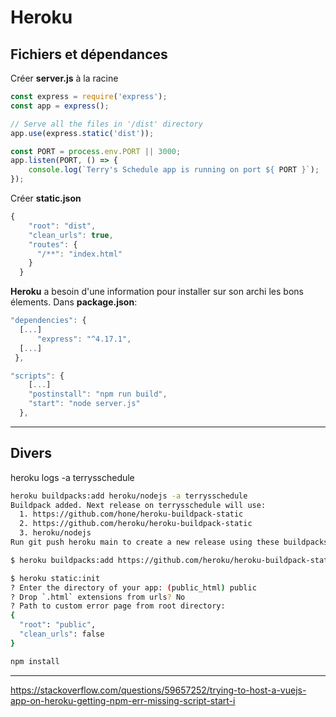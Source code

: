 

# Heroku

## Fichiers et dépendances

Créer **server.js** à la racine
```javascript
const express = require('express');
const app = express();

// Serve all the files in '/dist' directory
app.use(express.static('dist'));

const PORT = process.env.PORT || 3000;
app.listen(PORT, () => {
    console.log(`Terry's Schedule app is running on port ${ PORT }`);
});
```

Créer **static.json**
```javascript
{
    "root": "dist",
    "clean_urls": true,
    "routes": {
      "/**": "index.html"
    }
  }
```

**Heroku** a besoin d'une information pour installer sur son archi les bons élements.
Dans **package.json**:
```javascript
"dependencies": {
  [...]
      "express": "^4.17.1",
  [...]
 },
```

```javascript
"scripts": {
    [...]
    "postinstall": "npm run build",
    "start": "node server.js"
  },
```
___

## Divers

heroku logs -a terrysschedule

```sh
heroku buildpacks:add heroku/nodejs -a terrysschedule
Buildpack added. Next release on terrysschedule will use:
  1. https://github.com/hone/heroku-buildpack-static
  2. https://github.com/heroku/heroku-buildpack-static
  3. heroku/nodejs
Run git push heroku main to create a new release using these buildpacks.
```

```sh
$ heroku buildpacks:add https://github.com/heroku/heroku-buildpack-static -a terrysschedule
```



```sh
$ heroku static:init
? Enter the directory of your app: (public_html) public
? Drop `.html` extensions from urls? No
? Path to custom error page from root directory: 
{
  "root": "public",
  "clean_urls": false
}
```

```sh
npm install
```

___

https://stackoverflow.com/questions/59657252/trying-to-host-a-vuejs-app-on-heroku-getting-npm-err-missing-script-start-i

